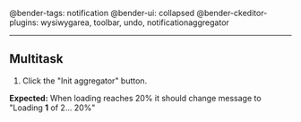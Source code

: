 @bender-tags: notification
@bender-ui: collapsed
@bender-ckeditor-plugins: wysiwygarea, toolbar, undo, notificationaggregator

---

## Multitask

1. Click the "Init aggregator" button.

**Expected:**
When loading reaches 20% it should change message to "Loading **1** of 2... 20%"